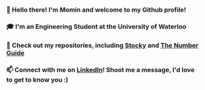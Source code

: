 ### 👋 Hello there! I'm Momin and welcome to my Github profile!
### 🎓 I'm an Engineering Student at the University of Waterloo
### 👀 Check out my repositories, including [Stocky](https://github.com/Momin-C/Stocky) and [The Number Guide](https://github.com/Momin-C/The-Number-Guide)
### 📫 Connect with me on [LinkedIn](https://www.linkedin.com/in/momin-chaudhry/)! Shoot me a message, I'd love to get to know you :)

<!--

[![Anurag's GitHub stats](https://github-readme-stats.vercel.app/api?username=Momin-C)](https://github.com/anuraghazra/github-readme-stats)
[![Top Langs](https://github-readme-stats.vercel.app/api/top-langs/?username=Momin-C)](https://github.com/anuraghazra/github-readme-stats)

**Momin-C/Momin-C** is a ✨ _special_ ✨ repository because its `README.md` (this file) appears on your GitHub profile.

Here are some ideas to get you started:

- 🔭 I’m currently working on ...
- 🌱 I’m currently learning ...
- 👯 I’m looking to collaborate on ...
- 🤔 I’m looking for help with ...
- 💬 Ask me about ...
- 📫 How to reach me: ...
- 😄 Pronouns: ...
- ⚡ Fun fact: ...
-->
